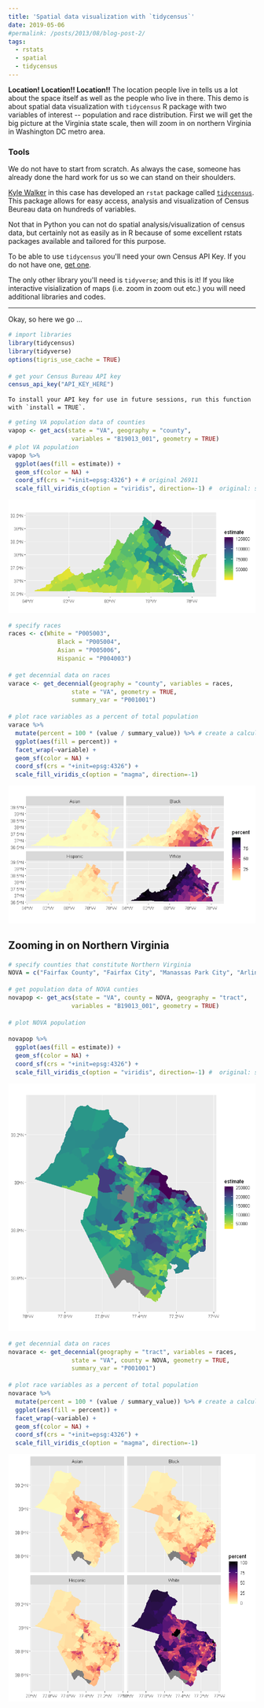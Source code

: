 ```yaml
---
title: 'Spatial data visualization with `tidycensus`'
date: 2019-05-06
#permalink: /posts/2013/08/blog-post-2/
tags:
  - rstats
  - spatial
  - tidycensus
---
```



**Location! Location!! Location!!** The location people live in tells us a lot about the space itself as well as the people who live in there. This demo is about spatial data visualization with `tidycensus` R package with two variables of interest -- population and race distribution. First we will get the big picture at the Virginia state scale, then will zoom in on northern Virginia in Washington DC metro area.


### Tools
We do not have to start from scratch. As always the case, someone has already done the hard work for us so we can stand on their shoulders.  

[Kyle Walker](https://walkerke.github.io/) in this case has developed an `rstat` package called [`tidycensus`](https://github.com/walkerke/tidycensus). This package allows for easy access, analysis and visualization of Census Beureau data on hundreds of variables.  

Not that in Python you can not do spatial analysis/visualization of census data, but certainly not as easily as in R because of some excellent rstats packages available and tailored for this purpose.  

To be able to use `tidycensus` you'll need your own Census API Key. If you do not have one, [get one](https://www.census.gov/developers/).  

The only other library you'll need is `tidyverse`; and this is it! If you like interactive visialization of maps (i.e. zoom in zoom out etc.) you will need additional libraries and codes. 

---
Okay, so here we go ... 


```R
# import libraries
library(tidycensus)
library(tidyverse)
options(tigris_use_cache = TRUE)

# get your Census Bureau API key
census_api_key("API_KEY_HERE")
```

    To install your API key for use in future sessions, run this function with `install = TRUE`.
    


```R
# geting VA population data of counties
vapop <- get_acs(state = "VA", geography = "county", 
                  variables = "B19013_001", geometry = TRUE)
# plot VA population
vapop %>%
  ggplot(aes(fill = estimate)) + 
  geom_sf(color = NA) + 
  coord_sf(crs = "+init=epsg:4326") + # original 26911 
  scale_fill_viridis_c(option = "viridis", direction=-1) #  original: scale_fill_viridis_c(option = "magma") 
```

![](/images/tidycensus/fig1.png)


```R
# specify races
races <- c(White = "P005003", 
              Black = "P005004", 
              Asian = "P005006", 
              Hispanic = "P004003")

# get decennial data on races
varace <- get_decennial(geography = "county", variables = races, 
                  state = "VA", geometry = TRUE,
                  summary_var = "P001001") 

# plot race variables as a percent of total population
varace %>%
  mutate(percent = 100 * (value / summary_value)) %>% # create a calculated column of percent value
  ggplot(aes(fill = percent)) +
  facet_wrap(~variable) +
  geom_sf(color = NA) +
  coord_sf(crs = "+init=epsg:4326") + 
  scale_fill_viridis_c(option = "magma", direction=-1)

```


![](/images/tidycensus/fig2.png)


## Zooming in on Northern Virginia


```R
# specify counties that constitute Northern Virginia
NOVA = c("Fairfax County", "Fairfax City", "Manassas Park City", "Arlington County", "Loudoun County", "Alexandria City", "Falls Church City", "Prince William County", "Manassas City")

# get population data of NOVA cunties
novapop <- get_acs(state = "VA", county = NOVA, geography = "tract", 
                  variables = "B19013_001", geometry = TRUE)

# plot NOVA population

novapop %>%
  ggplot(aes(fill = estimate)) + 
  geom_sf(color = NA) + 
  coord_sf(crs = "+init=epsg:4326") + 
  scale_fill_viridis_c(option = "viridis", direction=-1) #  original: scale_fill_viridis_c(option = "magma") 
```


![](/images/tidycensus/fig3.png)



```R
# get decennial data on races
novarace <- get_decennial(geography = "tract", variables = races, 
                  state = "VA", county = NOVA, geometry = TRUE,
                  summary_var = "P001001") 

# plot race variables as a percent of total population
novarace %>%
  mutate(percent = 100 * (value / summary_value)) %>% # create a calculated column of percent value
  ggplot(aes(fill = percent)) +
  facet_wrap(~variable) +
  geom_sf(color = NA) +
  coord_sf(crs = "+init=epsg:4326") + 
  scale_fill_viridis_c(option = "magma", direction=-1)
```

![](/images/tidycensus/fig4.png)

